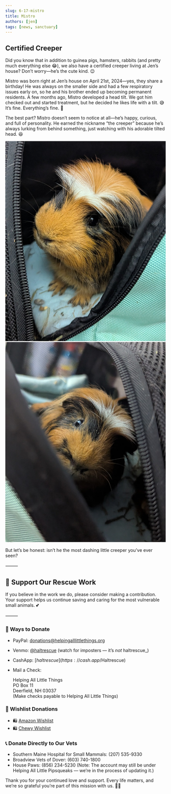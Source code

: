 ```yaml
---
slug: 6-17-mistro
title: Mistro
authors: [jen]
tags: [news, sanctuary]
---
```


## Certified Creeper

Did you know that in addition to guinea pigs, hamsters, rabbits (and pretty much everything else 😂), we also have a certified creeper living at Jen’s house? Don’t worry—he’s the cute kind. 😉

<!-- truncate -->

Mistro was born right at Jen’s house on April 21st, 2024—yes, they share a birthday! He was always on the smaller side and had a few respiratory issues early on, so he and his brother ended up becoming permanent residents. A few months ago, Mistro developed a head tilt. We got him checked out and started treatment, but he decided he likes life with a tilt. 😅 It’s fine. Everything’s fine. 🥴

The best part? Mistro doesn’t seem to notice at all—he’s happy, curious, and full of personality. He earned the nickname “the creeper” because he’s always lurking from behind something, just watching with his adorable tilted head. 😆

![Mistro](mistro.jpg)
![Mistro](mistro2.jpg)

But let’s be honest: isn’t he the most dashing little creeper you’ve ever seen?

⸻

## 🙏  Support Our Rescue Work

If you believe in the work we do, please consider making a contribution.
Your support helps us continue saving and caring for the most vulnerable small animals. 💕

⸻

### 💸  Ways to Donate
 - PayPal: donations@helpingalllittlethings.org
 - Venmo: [@haltrescue](https://account.venmo.com/u/haltrescue) (watch for imposters — it’s _not_ haltrescue_)
 - CashApp: [$haltrescue](https://cash.app/$Haltrescue)
 - Mail a Check:  
  
    Helping All Little Things    
    PO Box 11    
    Deerfield, NH 03037    
    (Make checks payable to Helping All Little Things)    


### 🛒 Wishlist Donations
 - 🛍️ [Amazon Wishlist](https://tinyurl.com/HALT-Amazon-Wishlist)
 - 🛍️ [Chewy Wishlist](https://tinyurl.com/HALT-Chewy-Wishlist)


### 📞 Donate Directly to Our Vets
 - Southern Maine Hospital for Small Mammals: (207) 535-9330
 - Broadview Vets of Dover: (603) 740-1800
 - House Paws: (856) 234-5230
(Note: The account may still be under Helping All Little Pipsqueaks — we’re in the process of updating it.)

Thank you for your continued love and support.
Every life matters, and we’re so grateful you’re part of this mission with us. 🐹💕
